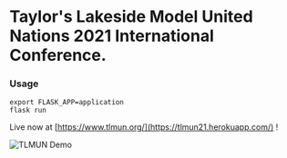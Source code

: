 # Taylor's Lakeside Model United Nations 2021 International Conference.

### Usage
```
export FLASK_APP=application
flask run
```

Live now at [https://www.tlmun.org/](https://tlmun21.herokuapp.com/) !

![TLMUN Demo](https://user-images.githubusercontent.com/34775928/186935821-3b6961f9-725d-45e4-b0ac-34da72d3c86b.png)
